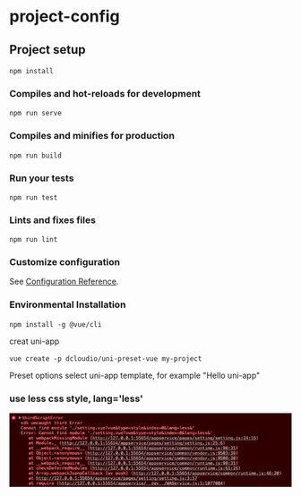 # project-config

## Project setup
```
npm install
```

### Compiles and hot-reloads for development
```
npm run serve
```

### Compiles and minifies for production
```
npm run build
```

### Run your tests
```
npm run test
```

### Lints and fixes files
```
npm run lint
```

### Customize configuration
See [Configuration Reference](https://cli.vuejs.org/config/).


### Environmental Installation
```
npm install -g @vue/cli
```

creat uni-app
```
vue create -p dcloudio/uni-preset-vue my-project
```
Preset options
select uni-app template, for example "Hello uni-app"

### use less css style, lang='less'
![less error](src/static/lessError.jpg)


